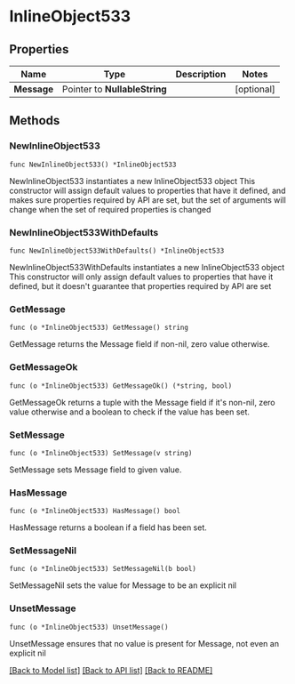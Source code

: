 # InlineObject533

## Properties

Name | Type | Description | Notes
------------ | ------------- | ------------- | -------------
**Message** | Pointer to **NullableString** |  | [optional] 

## Methods

### NewInlineObject533

`func NewInlineObject533() *InlineObject533`

NewInlineObject533 instantiates a new InlineObject533 object
This constructor will assign default values to properties that have it defined,
and makes sure properties required by API are set, but the set of arguments
will change when the set of required properties is changed

### NewInlineObject533WithDefaults

`func NewInlineObject533WithDefaults() *InlineObject533`

NewInlineObject533WithDefaults instantiates a new InlineObject533 object
This constructor will only assign default values to properties that have it defined,
but it doesn't guarantee that properties required by API are set

### GetMessage

`func (o *InlineObject533) GetMessage() string`

GetMessage returns the Message field if non-nil, zero value otherwise.

### GetMessageOk

`func (o *InlineObject533) GetMessageOk() (*string, bool)`

GetMessageOk returns a tuple with the Message field if it's non-nil, zero value otherwise
and a boolean to check if the value has been set.

### SetMessage

`func (o *InlineObject533) SetMessage(v string)`

SetMessage sets Message field to given value.

### HasMessage

`func (o *InlineObject533) HasMessage() bool`

HasMessage returns a boolean if a field has been set.

### SetMessageNil

`func (o *InlineObject533) SetMessageNil(b bool)`

 SetMessageNil sets the value for Message to be an explicit nil

### UnsetMessage
`func (o *InlineObject533) UnsetMessage()`

UnsetMessage ensures that no value is present for Message, not even an explicit nil

[[Back to Model list]](../README.md#documentation-for-models) [[Back to API list]](../README.md#documentation-for-api-endpoints) [[Back to README]](../README.md)


